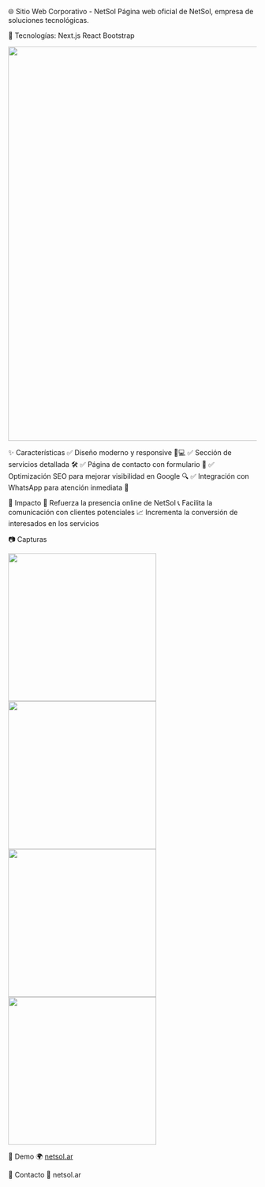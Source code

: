 🌐 Sitio Web Corporativo - NetSol
Página web oficial de NetSol, empresa de soluciones tecnológicas.

📌 Tecnologías: 
Next.js
React
Bootstrap

<img src="https://github.com/user-attachments/assets/f7469092-ae20-4cb4-9564-37a3edb94c45" width="800">

✨ Características
✅ Diseño moderno y responsive 📱💻
✅ Sección de servicios detallada 🛠️
✅ Página de contacto con formulario 📩
✅ Optimización SEO para mejorar visibilidad en Google 🔍
✅ Integración con WhatsApp para atención inmediata 💬

🎯 Impacto
🚀 Refuerza la presencia online de NetSol
📞 Facilita la comunicación con clientes potenciales
📈 Incrementa la conversión de interesados en los servicios

📷 Capturas

<img src="https://github.com/user-attachments/assets/f7469092-ae20-4cb4-9564-37a3edb94c45" width="300">
<img src="https://github.com/user-attachments/assets/98315317-1b9a-4375-a32f-c54390df8eab" width="300">
<img src="https://github.com/user-attachments/assets/bef23fcf-cc75-4f9b-af43-b2c3eb58f8db" width="300">
<img src="https://github.com/user-attachments/assets/1d2357a3-8062-49ae-bd87-d7d27e84082f" width="300">



🔗 Demo
🌍 [netsol.ar](https://netsol.ar/)

📩 Contacto
📧 netsol.ar
